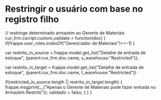 # Restringir o usuário com base no registro filho


// restringe determinado armazém ao Gerente de Materiais
cur\_frm.cscript.custom\_validate = function(doc) {
 if(frappe.user\_roles.indexOf("Gerenciador de Materiais")==-1) {

 var restrito\_in\_source = frappe.model.get\_list("Detalhe de entrada de estoque",
 {parent:cur\_frm.doc.name, s\_warehouse:"Restricted"});

 var restrito\_in\_target = frappe.model.get\_list("Detalhe de entrada de estoque",
 {parent:cur\_frm.doc.name, t\_warehouse:"Restricted"})

 if(restricted\_in\_source.length || restrito\_in\_target.length) {
 frappe.msgprint(\_\_("Apenas o Gerente de Materiais pode fazer entrada no Armazém Restrito"));
 validado = falso;
 }
 }
}
